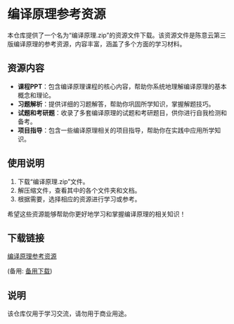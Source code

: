# 编译原理参考资源

本仓库提供了一个名为“编译原理.zip”的资源文件下载。该资源文件是陈意云第三版编译原理的参考资源，内容丰富，涵盖了多个方面的学习材料。

## 资源内容

- **课程PPT**：包含编译原理课程的核心内容，帮助你系统地理解编译原理的基本概念和理论。
- **习题解析**：提供详细的习题解答，帮助你巩固所学知识，掌握解题技巧。
- **试题和考研题**：收录了多套编译原理的试题和考研题目，供你进行自我检测和备考。
- **项目指导**：包含一些编译原理相关的项目指导，帮助你在实践中应用所学知识。

## 使用说明

1. 下载“编译原理.zip”文件。
2. 解压缩文件，查看其中的各个文件夹和文档。
3. 根据需要，选择相应的资源进行学习或参考。

希望这些资源能够帮助你更好地学习和掌握编译原理的相关知识！

## 下载链接
[编译原理参考资源](https://pan.quark.cn/s/b7cbc74c4104) 

(备用: [备用下载](https://pan.baidu.com/s/1AoQ7HkOd8AWi6B45XHXT6g?pwd=1234))

## 说明

该仓库仅用于学习交流，请勿用于商业用途。
